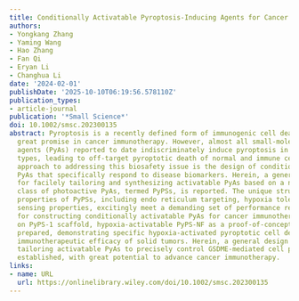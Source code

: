 ```yaml
---
title: Conditionally Activatable Pyroptosis‐Inducing Agents for Cancer Therapy
authors:
- Yongkang Zhang
- Yaming Wang
- Hao Zhang
- Fan Qi
- Eryan Li
- Changhua Li
date: '2024-02-01'
publishDate: '2025-10-10T06:19:56.578110Z'
publication_types:
- article-journal
publication: '*Small Science*'
doi: 10.1002/smsc.202300135
abstract: Pyroptosis is a recently defined form of immunogenic cell death that shows
  great promise in cancer immunotherapy. However, almost all small‐molecule pyroptosis‐inducing
  agents (PyAs) reported to date indiscriminately induce pyroptosis in multiple cell
  types, leading to off‐target pyroptotic death of normal and immune cells. One promising
  approach to addressing this biosafety issue is the design of conditionally activatable
  PyAs that specifically respond to disease biomarkers. Herein, a general solution
  for facilely tailoring and synthesizing activatable PyAs based on a newly developed
  class of photoactive PyAs, termed PyPSs, is reported. The unique structurally encoded
  properties of PyPSs, including endo reticulum targeting, hypoxia tolerance, and
  sensing properties, excitingly meet a demanding set of performance requirements
  for constructing conditionally activatable PyAs for cancer immunotherapy. Based
  on PyPS‐1 scaffold, hypoxia‐activatable PyPS‐NF as a proof‐of‐concept example is
  prepared, demonstrating specific hypoxia‐activated pyroptotic cell death and favorable
  immunotherapeutic efficacy of solid tumors. Herein, a general design strategy for
  tailoring activatable PyAs to precisely control GSDME‐mediated cell pyroptosis is
  established, with great potential to advance cancer immunotherapy.
links:
- name: URL
  url: https://onlinelibrary.wiley.com/doi/10.1002/smsc.202300135
---
```


